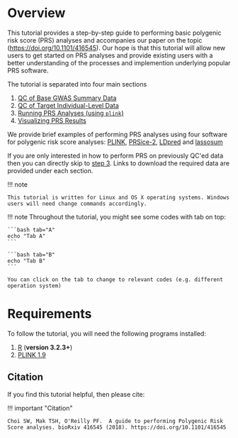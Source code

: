 # Overview 
This tutorial provides a step-by-step guide to performing basic polygenic risk score (PRS) analyses and accompanies our paper on the topic (https://doi.org/10.1101/416545). Our hope is that this tutorial will allow new users to get started on PRS analyses and provide existing users with a better understanding of the processes and implemention underlying popular PRS software.

The tutorial is separated into four main sections

1. [QC of Base GWAS Summary Data](base.md)
2. [QC of Target Individual-Level Data](target.md)
3. [Running PRS Analyses (using `plink`)](plink.md)
4. [Visualizing PRS Results](plink_visual.md)

We provide brief examples of performing PRS analyses using four software for polygenic risk score analyses: [PLINK](plink.md), [PRSice-2](prsice.md), [LDpred](ldpred.md) and [lassosum](lassosum.md)

If you are only interested in how to perform PRS on previously QC'ed data then you can directly skip to [step 3](plink.md). Links to download the required data are provided under each section.

!!! note

    This tutorial is written for Linux and OS X operating systems. Windows users will need change commands accordingly.

!!! note
    Throughout the tutorial, you might see some codes with tab on top:

    ```bash tab="A"
    echo "Tab A"
    ```

    ```bash tab="B"
    echo "Tab B"
    ```

    You can click on the tab to change to relevant codes (e.g. different operation system)

# Requirements
To follow the tutorial, you will need the following programs installed:

1. [R](https://www.r-project.org/) (**version 3.2.3+**)
2. [PLINK 1.9](https://www.cog-genomics.org/plink2)

## Citation
If you find this tutorial helpful, then please cite:

!!! important "Citation"

    Choi SW, Mak TSH, O'Reilly PF.  A guide to performing Polygenic Risk Score analyses. bioRxiv 416545 (2018). https://doi.org/10.1101/416545
